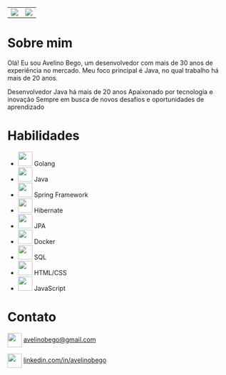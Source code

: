 <table style="border: none;">
<tr>
    <td width="50%">
    <a href="https://github.com/anuraghazra/github-readme-stats">
    <img src="https://github-readme-stats.vercel.app/api?username=avelinobego&show_icons=true&theme=dracula"/>
    </a>
    </td>
    <td width="50%">
    <a href="https://github.com/anuraghazra/github-readme-stats">
    <img src="https://github-readme-stats.vercel.app/api/top-langs/?username=avelinobego&hide_progress=true&theme=dracula"/>
    </a>
    </td>
</tr>
</table>

# Sobre mim
Olá! Eu sou Avelino Bego, um desenvolvedor com mais de 30 anos de experiência no mercado. Meu foco principal é Java, no qual trabalho há mais de 20 anos.

Desenvolvedor Java há mais de 20 anos
Apaixonado por tecnologia e inovação
Sempre em busca de novos desafios e oportunidades de aprendizado

# Habilidades

- <img height="32" width="32" src="https://img.icons8.com/color/256/golang.png" /> Golang
- <img height="32" width="32" src="https://img.icons8.com/color/256/java-coffee-cup-logo.png" /> Java
- <img height="32" width="32" src="https://img.icons8.com/color/256/spring-logo.png" /> Spring Framework
- <img height="32" width="32" src="https://avatars.githubusercontent.com/u/348262?s=200&v=4" /> Hibernate
- <img height="32" width="32" src="https://img.icons8.com/fluency/256/data-configuration.png" /> JPA
- <img height="32" width="32" src="https://img.icons8.com/color/256/docker.png" /> Docker
- <img height="32" width="32" src="https://img.icons8.com/external-fauzidea-flat-fauzidea/256/external-sql-file-file-extension-fauzidea-flat-fauzidea.png" /> SQL
- <img height="32" width="32" src="https://img.icons8.com/color-glass/256/html-filetype.png" /> HTML/CSS
- <img height="32" width="32" src="https://img.icons8.com/color-glass/256/js.png" /> JavaScript

# Contato



<img align="center" height="32" width="32" src="https://em-content.zobj.net/thumbs/160/facebook/327/e-mail_1f4e7.png"> avelinobego@gmail.com

<img align="center" height="32" width="32" src="https://em-content.zobj.net/source/skype/289/fire_1f525.png"> [linkedin.com/in/avelinobego](https://www.linkedin.com/in/avelinobego/)
